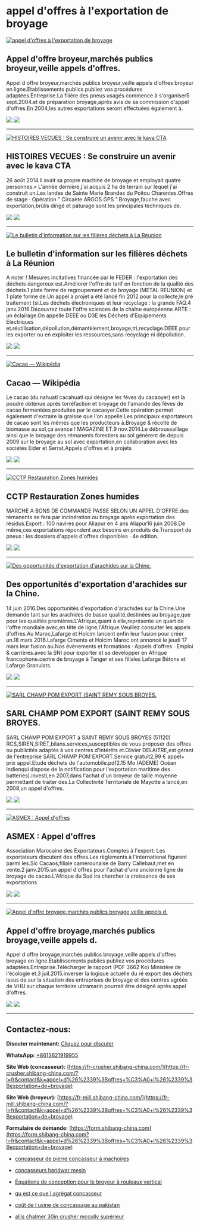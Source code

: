 # appel d&#39;offres à l&#39;exportation de broyage

<a href="https://swt.shibang-china.com/?l=fr&img&k=appel+d%26%2339%3Boffres+%C3%A0+l%26%2339%3Bexportation+de+broyage" target="_blank">![appel d&#39;offres à l&#39;exportation de broyage](http://static.shibang-china.com/all-800x300/909.jpg)</a>

## Appel d&#39;offre broyeur,marchés publics broyeur,veille appels d&#39;offres.
Appel d offre broyeur,marchés publics broyeur,veille appels d&#39;offres broyeur en ligne.Etablissements publics publiez vos procédures adaptées.Entreprise.La filière des pneus usagés commence à s&#39;organiser5 sept.2004.et de préparation broyage,après avis de sa commission d&#39;appel d&#39;offres.En 2004,les autres exportations seront effectuées également à.


<a href="https://whatsapp.shibangsoft.com/WhatsApp.php" target="_blank" title="WhatsApp">![](http://static.shibang-china.com/icon/whatsapp.png)</a> <a href="https://swt.shibang-china.com/?l=fr&icon&k=appel+d%26%2339%3Boffres+%C3%A0+l%26%2339%3Bexportation+de+broyage" target="_blank">![](http://static.shibang-china.com/icon/chat-fr.png)</a>

---

<a href="https://swt.shibang-china.com/?l=fr&img&k=appel+d%26%2339%3Boffres+%C3%A0+l%26%2339%3Bexportation+de+broyage" target="_blank">![HISTOIRES VECUES : Se construire un avenir avec le kava CTA](http://static.shibang-china.com/all-800x300/1425.jpg)</a>

## HISTOIRES VECUES : Se construire un avenir avec le kava CTA
26 août 2014.Il avait sa propre machine de broyage et employait quatre personnes.« L&#39;année dernière,j&#39;ai acquis 2 ha de terrain sur lequel j&#39;ai construit un.Les landes de Sainte Marie Brandes du Poitou Charentes.Offres de stage &middot; Opération &quot; Circaète ARGOS GPS &quot;.Broyage,fauche avec exportation,brûlis dirigé et pâturage sont les principales techniques de.


<a href="https://whatsapp.shibangsoft.com/WhatsApp.php" target="_blank" title="WhatsApp">![](http://static.shibang-china.com/icon/whatsapp.png)</a> <a href="https://swt.shibang-china.com/?l=fr&icon&k=appel+d%26%2339%3Boffres+%C3%A0+l%26%2339%3Bexportation+de+broyage" target="_blank">![](http://static.shibang-china.com/icon/chat-fr.png)</a>

---

<a href="https://swt.shibang-china.com/?l=fr&img&k=appel+d%26%2339%3Boffres+%C3%A0+l%26%2339%3Bexportation+de+broyage" target="_blank">![Le bulletin d&#39;information sur les filières déchets à La Réunion](http://static.shibang-china.com/all-800x300/1502.jpg)</a>

## Le bulletin d&#39;information sur les filières déchets à La Réunion
A noter ! Mesures incitatives financée par le FEDER : l&#39;exportation des déchets dangereux est.Améliorer l&#39;offre de tarif en fonction de la qualité des déchets.1 plate forme de regroupement et de broyage (METAL REUNION) et 1 plate forme de.Un appel à projet a été lancé fin 2012 pour la collecte,le pré traitement (si.Les déchets électroniques et leur recyclage : la grande FAQ.4 janv.2016.Découvrez toute l&#39;offre sciences de la chaîne européenne ARTE : un éclairage.On appelle DEEE ou D3E les Déchets d&#39;Equipements Electriques et.réutilisation,dépollution,démantèlement,broyage,tri,recyclage.DEEE pour les exporter ou en exploiter les ressources,sans recyclage ni dépollution.


<a href="https://whatsapp.shibangsoft.com/WhatsApp.php" target="_blank" title="WhatsApp">![](http://static.shibang-china.com/icon/whatsapp.png)</a> <a href="https://swt.shibang-china.com/?l=fr&icon&k=appel+d%26%2339%3Boffres+%C3%A0+l%26%2339%3Bexportation+de+broyage" target="_blank">![](http://static.shibang-china.com/icon/chat-fr.png)</a>

---

<a href="https://swt.shibang-china.com/?l=fr&img&k=appel+d%26%2339%3Boffres+%C3%A0+l%26%2339%3Bexportation+de+broyage" target="_blank">![Cacao — Wikipédia](http://static.shibang-china.com/all-800x300/562.jpg)</a>

## Cacao — Wikipédia
Le cacao (du nahuatl cacahuatl qui désigne les fèves du cacaoyer) est la poudre obtenue après torréfaction et broyage de l&#39;amande des fèves de cacao fermentées produites par le cacaoyer.Cette opération permet également d&#39;extraire la graisse que l&#39;on appelle.Les principaux exportateurs de cacao sont les mêmes que les producteurs à.Broyage &amp; récolte de biomasse au sol,ça avance ! MAGAZINE ET.9 nov.2014.Le débroussaillage ainsi que le broyage des rémanents forestiers au sol génèrent de.depuis 2009 sur le broyage au sol avec exportation,en collaboration avec les sociétés Eider et Serrat.Appels d&#39;offres et à projets


<a href="https://whatsapp.shibangsoft.com/WhatsApp.php" target="_blank" title="WhatsApp">![](http://static.shibang-china.com/icon/whatsapp.png)</a> <a href="https://swt.shibang-china.com/?l=fr&icon&k=appel+d%26%2339%3Boffres+%C3%A0+l%26%2339%3Bexportation+de+broyage" target="_blank">![](http://static.shibang-china.com/icon/chat-fr.png)</a>

---

<a href="https://swt.shibang-china.com/?l=fr&img&k=appel+d%26%2339%3Boffres+%C3%A0+l%26%2339%3Bexportation+de+broyage" target="_blank">![CCTP Restauration Zones humides](http://static.shibang-china.com/all-800x300/1099.jpg)</a>

## CCTP Restauration Zones humides
MARCHE A BONS DE COMMANDE PASSE SELON UN APPEL D&#39;OFFRE.des rémanents se fera par incinération ou broyage après exportation des résidus.Export : 100 navires pour Aliapur en 4 ans Aliapur16 juin 2008.De même,ces exportations répondent aux besoins en produits de.Transport de pneus : les dossiers d&#39;appels d&#39;offres disponibles &middot; 4e édition.


<a href="https://whatsapp.shibangsoft.com/WhatsApp.php" target="_blank" title="WhatsApp">![](http://static.shibang-china.com/icon/whatsapp.png)</a> <a href="https://swt.shibang-china.com/?l=fr&icon&k=appel+d%26%2339%3Boffres+%C3%A0+l%26%2339%3Bexportation+de+broyage" target="_blank">![](http://static.shibang-china.com/icon/chat-fr.png)</a>

---

<a href="https://swt.shibang-china.com/?l=fr&img&k=appel+d%26%2339%3Boffres+%C3%A0+l%26%2339%3Bexportation+de+broyage" target="_blank">![Des opportunités d&#39;exportation d&#39;arachides sur la Chine.](http://static.shibang-china.com/all-800x300/247.jpg)</a>

## Des opportunités d&#39;exportation d&#39;arachides sur la Chine.
14 juin 2016.Des opportunités d&#39;exportation d&#39;arachides sur la Chine.Une demande tant sur les arachides de basse qualité,destinées au broyage,que pour les qualités premières.L&#39;Afrique,quant à elle,représente un quart de l&#39;offre mondiale avec,en tête de ligne,l&#39;Afrique.Veuillez consulter les appels d&#39;offres.Au Maroc,Lafarge et Holcim lancent enfin leur fusion pour créer un.18 mars 2016.Lafarge Ciments et Holcim Maroc ont annoncé le jeudi 17 mars leur fusion au.Nos évènements et formations &middot; Appels d&#39;offres &middot; Emploi &amp; carrières.avec la SNI pour exporter et se développer en Afrique francophone.centre de broyage à Tanger et ses filiales Lafarge Bétons et Lafarge Granulats.


<a href="https://whatsapp.shibangsoft.com/WhatsApp.php" target="_blank" title="WhatsApp">![](http://static.shibang-china.com/icon/whatsapp.png)</a> <a href="https://swt.shibang-china.com/?l=fr&icon&k=appel+d%26%2339%3Boffres+%C3%A0+l%26%2339%3Bexportation+de+broyage" target="_blank">![](http://static.shibang-china.com/icon/chat-fr.png)</a>

---

<a href="https://swt.shibang-china.com/?l=fr&img&k=appel+d%26%2339%3Boffres+%C3%A0+l%26%2339%3Bexportation+de+broyage" target="_blank">![SARL CHAMP POM EXPORT (SAINT REMY SOUS BROYES.](http://static.shibang-china.com/all-800x300/416.jpg)</a>

## SARL CHAMP POM EXPORT (SAINT REMY SOUS BROYES.
SARL CHAMP POM EXPORT à SAINT REMY SOUS BROYES (51120) RCS,SIREN,SIRET,bilans.services,susceptibles de vous proposer des offres ou publicités adaptés à vos centres d&#39;intérêts et.Olivier DELAITRE,est gérant de l&#39;entreprise SARL CHAMP POM EXPORT.Service gratuit2,99 € appel+ prix appel.Etude déchets de l&#39;automobile.pdf2.15 Mo (ADEME) Océan Indienqui dispose de la notification pour l&#39;exportation maritime des batteries).investi,en 2007,dans l&#39;achat d&#39;un broyeur de taille moyenne permettant de traiter des.La Collectivité Territoriale de Mayotte a lancé,en 2008,un appel d&#39;offres.


<a href="https://whatsapp.shibangsoft.com/WhatsApp.php" target="_blank" title="WhatsApp">![](http://static.shibang-china.com/icon/whatsapp.png)</a> <a href="https://swt.shibang-china.com/?l=fr&icon&k=appel+d%26%2339%3Boffres+%C3%A0+l%26%2339%3Bexportation+de+broyage" target="_blank">![](http://static.shibang-china.com/icon/chat-fr.png)</a>

---

<a href="https://swt.shibang-china.com/?l=fr&img&k=appel+d%26%2339%3Boffres+%C3%A0+l%26%2339%3Bexportation+de+broyage" target="_blank">![ASMEX : Appel d&#39;offres](http://static.shibang-china.com/all-800x300/973.jpg)</a>

## ASMEX : Appel d&#39;offres
Association Marocaine des Exportateurs.Comptes à l&#39;export: Les exportateurs discutent des offres.Les règlements à l&#39;international figurent parmi les.Sic Cacaos,filiale camerounaise de Barry Callebaut,met en vente.2 janv.2015.un appel d&#39;offres pour l&#39;achat d&#39;une ancienne ligne de broyage de cacao.L&#39;Afrique du Sud ira chercher la croissance de ses exportations.


<a href="https://whatsapp.shibangsoft.com/WhatsApp.php" target="_blank" title="WhatsApp">![](http://static.shibang-china.com/icon/whatsapp.png)</a> <a href="https://swt.shibang-china.com/?l=fr&icon&k=appel+d%26%2339%3Boffres+%C3%A0+l%26%2339%3Bexportation+de+broyage" target="_blank">![](http://static.shibang-china.com/icon/chat-fr.png)</a>

---

<a href="https://swt.shibang-china.com/?l=fr&img&k=appel+d%26%2339%3Boffres+%C3%A0+l%26%2339%3Bexportation+de+broyage" target="_blank">![Appel d&#39;offre broyage,marchés publics broyage,veille appels d.](http://static.shibang-china.com/all-800x300/1422.jpg)</a>

## Appel d&#39;offre broyage,marchés publics broyage,veille appels d.
Appel d offre broyage,marchés publics broyage,veille appels d&#39;offres broyage en ligne.Etablissements publics publiez vos procédures adaptées.Entreprise.Télécharger le rapport (PDF 3662 Ko) Ministère de l&#39;écologie et.3 juil.2015.inverser la logique actuelle du ré export des déchets issus de.sur la situation des entreprises de broyage et des centres agréés de VHU.sur chaque territoire ultramarin pourrait être désigné après appel d&#39;offres.


<a href="https://whatsapp.shibangsoft.com/WhatsApp.php" target="_blank" title="WhatsApp">![](http://static.shibang-china.com/icon/whatsapp.png)</a> <a href="https://swt.shibang-china.com/?l=fr&icon&k=appel+d%26%2339%3Boffres+%C3%A0+l%26%2339%3Bexportation+de+broyage" target="_blank">![](http://static.shibang-china.com/icon/chat-fr.png)</a>

---
## Contactez-nous:

**Discuter maintenant:** [Cliquez pour discuter](https://swt.shibang-china.com?l=fr&contact&k=appel+d%26%2339%3Boffres+%C3%A0+l%26%2339%3Bexportation+de+broyage)

**WhatsApp:**  [+8613621919955](https://whatsapp.shibangsoft.com/WhatsApp.php)

**Site Web (concasseur):** [https://fr-crusher.shibang-china.com/](https://fr-crusher.shibang-china.com/?l=fr&contact&k=appel+d%26%2339%3Boffres+%C3%A0+l%26%2339%3Bexportation+de+broyage)

**Site Web (broyeur):** [https://fr-mill.shibang-china.com/](https://fr-mill.shibang-china.com/?l=fr&contact&k=appel+d%26%2339%3Boffres+%C3%A0+l%26%2339%3Bexportation+de+broyage)

**Formulaire de demande:** [https://form.shibang-china.com](https://form.shibang-china.com?l=fr&contact&k=appel+d%26%2339%3Boffres+%C3%A0+l%26%2339%3Bexportation+de+broyage)

* [concasseur de pierre concasseur à machoires](../55/concasseur%20de%20pierre%20concasseur%20%C3%A0%20machoires.md)

* [concasseurs haridwar mesin](../50/concasseurs%20haridwar%20mesin.md)

* [Équations de conception pour le broyeur à rouleaux vertical](../45/%C3%89quations%20de%20conception%20pour%20le%20broyeur%20%C3%A0%20rouleaux%20vertical.md)

* [qu est ce que l agrégat concasseur](../44/qu%20est%20ce%20que%20l%20agr%C3%A9gat%20concasseur.md)

* [coût de l usine de concassage au pakistan](../49/co%C3%BBt%20de%20l%20usine%20de%20concassage%20au%20pakistan.md)

* [allis chalmer 30in crusher mccully supérieur](../43/allis%20chalmer%2030in%20crusher%20mccully%20sup%C3%A9rieur.md)